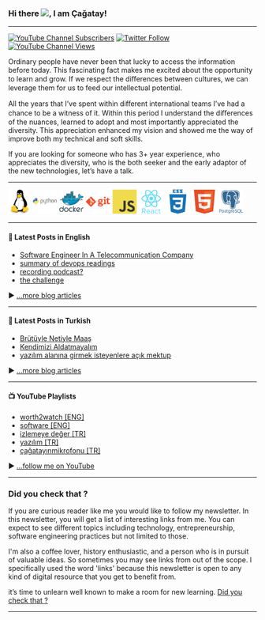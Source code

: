 ### Hi there <img src="https://raw.githubusercontent.com/MartinHeinz/MartinHeinz/master/wave.gif" width="30px">, I am Çağatay!

---

[![YouTube Channel Subscribers](https://img.shields.io/youtube/channel/subscribers/UCS6xw1ilatdmC7M4SKWtr1w?style=social)](https://www.youtube.com/channel/UCS6xw1ilatdmC7M4SKWtr1w?sub_confirmation=1) [![Twitter Follow](https://img.shields.io/twitter/follow/cagta_?style=social)](https://twitter.com/intent/follow?screen_name=cagta_) [![YouTube Channel Views](https://img.shields.io/youtube/channel/views/UCS6xw1ilatdmC7M4SKWtr1w?style=social)](https://www.youtube.com/channel/UCS6xw1ilatdmC7M4SKWtr1w?sub_confirmation=1)

Ordinary people have never been that lucky to access the information before today. This fascinating fact makes me excited about the opportunity to learn and grow. If we respect the diﬀerences between cultures, we can leverage them for us to feed our intellectual potential. 

All the years that I’ve spent within diﬀerent international teams I’ve had a chance to be a witness of it. Within this period I understand the diﬀerences of the nuances, learned to adopt and most importantly appreciated the diversity. This appreciation enhanced my vision and showed me the way of improve both my technical and soft skills. 

If you are looking for someone who has 3+ year experience, who appreciates the diversity, who is the both seeker and the early adaptor of the new technologies, let’s have a talk.

---

<img src="https://github.com/devicons/devicon/blob/master/icons/linux/linux-original.svg" alt="Python" width="45" height="50"/> <img src="https://github.com/devicons/devicon/blob/master/icons/python/python-original-wordmark.svg" alt="Python" width="50" height="50"/> <img src="https://github.com/devicons/devicon/blob/master/icons/docker/docker-original-wordmark.svg" alt="Python" width="50" height="50"/> <img src="https://github.com/devicons/devicon/blob/master/icons/git/git-plain-wordmark.svg" alt="Git" width="50" height="50"/> <img src="https://github.com/devicons/devicon/blob/master/icons/javascript/javascript-original.svg" alt="JavaScript" width="50" height="50"/> <img src="https://github.com/devicons/devicon/blob/master/icons/react/react-original-wordmark.svg" alt="JavaScript" width="50" height="50"/> 
<img src="https://github.com/devicons/devicon/blob/master/icons/css3/css3-plain-wordmark.svg" alt="CSS" width="50" height="50"/> <img src="https://github.com/devicons/devicon/blob/master/icons/html5/html5-original.svg" alt="HTML" width="50" height="50"/>
<img src="https://github.com/devicons/devicon/blob/master/icons/postgresql/postgresql-plain-wordmark.svg" alt="PostgreSQL" width="50" height="50"/>

---

#### 📘 Latest Posts in English

<!-- BLOG-POST-LIST:START -->
- [Software Engineer In A Telecommunication Company](https://medium.com/@cagta/software-engineer-within-a-telecommunication-company-7af992e2c68b)
- [summary of devops readings](https://cagataytanyildiz.com/2021/01/03/summary-of-devops-readings.html)
- [recording podcast?](https://cagataytanyildiz.com/2020/09/06/recording-podcast.html)
- [the challenge](https://cagataytanyildiz.com/2020/07/03/the-challenge.html)
<!-- BLOG-POST-LIST:END -->

▶ [...more blog articles](https://cagataytanyildiz.com/)

---

#### 📘 Latest Posts in Turkish

<!-- BLOG-POST-LIST:START -->
- [Brütüyle Netiyle Maaş](https://www.linkedin.com/pulse/br%C3%BCt%C3%BCyle-netiyle-maa%C5%9F-%C3%A7a%C4%9Fatay-tany%C4%B1ld%C4%B1z/)
- [Kendimizi Aldatmayalım ](https://www.linkedin.com/pulse/kendimizi-aldatmayal%C4%B1m-%C3%A7a%C4%9Fatay-tany%C4%B1ld%C4%B1z/)
- [yazılım alanına girmek isteyenlere açık mektup](https://www.linkedin.com/pulse/yaz%C4%B1l%C4%B1m-alan%C4%B1na-girmek-isteyenlere-a%C3%A7%C4%B1k-mektup-%C3%A7a%C4%9Fatay-tany%C4%B1ld%C4%B1z/)
<!-- BLOG-POST-LIST:END -->

▶ [...more blog articles](https://www.linkedin.com/in/cagta/detail/recent-activity/)

---

#### 📺 YouTube Playlists

<!-- YOUTUBE-VIDEOS-LIST:START -->
- [worth2watch [ENG]](https://www.youtube.com/watch?v=YQOrqAKKcUQ&list=PLTmfDkA8k73zxu9_7pGevL6OSpMg21Q8U)
- [software [ENG]](https://www.youtube.com/watch?v=Ns__YpRneBA&list=PLTmfDkA8k73yOWuLROLvtYOI1ipj4PNi8)
- [izlemeye değer [TR]](https://www.youtube.com/watch?v=g3HKiZ7Tb8s&list=PLTmfDkA8k73wZc8khMmmTsvSGBlAJ_SuV)
- [yazılım [TR]](https://www.youtube.com/watch?v=ft1GrskUIlM&list=PLTmfDkA8k73wKzl4GnHOlTlaCPVDGsqdV)
- [çağatayınmikrofonu [TR]](https://www.youtube.com/watch?v=zd-wHKcDb-w&list=PLTmfDkA8k73wKeBY-8JfKGwQ2YXu97_jy)
<!-- YOUTUBE-VIDEOS-LIST:END -->


▶ [...follow me on YouTube](https://www.youtube.com/channel/UCS6xw1ilatdmC7M4SKWtr1w?sub_confirmation=1)

---

### Did you check that ?

If you are curious reader like me you would like to follow my newsletter. In this newsletter, you will get a list of interesting links from me. You can expect to see different topics including technology, entrepreneurship, software engineering practices but not limited to those.

I'm also a coffee lover, history enthusiastic, and a person who is in pursuit of valuable ideas. So sometimes you may see links from out of the scope. I specifically used the word 'links' because this newsletter is open to any kind of digital resource that you get to benefit from.

it’s time to unlearn well known to make a room for new learning. [Did you check that ?](https://news.cagataytanyildiz.com)

---
